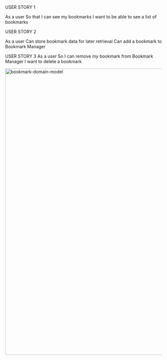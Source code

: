 USER STORY 1

As a user
So that I can see my bookmarks 
I want to be able to see a list of bookmarks

USER STORY 2 

As a user 
Can store bookmark data for later retrieval
Can add a bookmark to Bookmark Manager 

USER STORY 3
As a user
So I can remove my bookmark from Bookmark Manager
I want to delete a bookmark

<img width="923" alt="bookmark-domain-model" src="https://user-images.githubusercontent.com/68760004/153767648-62717979-7fa2-41d0-800b-86ef6707bbd1.png">
